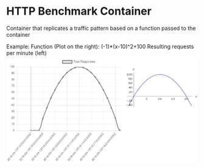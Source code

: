 # HTTP Benchmark Container
Container that replicates a traffic pattern based on a function passed to the container

Example:
Function (Plot on the right): (-1)*(x-10)^2+100
Resulting requests per minute (left)
![Pattern Comparison](https://github.com/CM2Walki/BenchmarkContainer/blob/master/docs/metricDiag.png)

